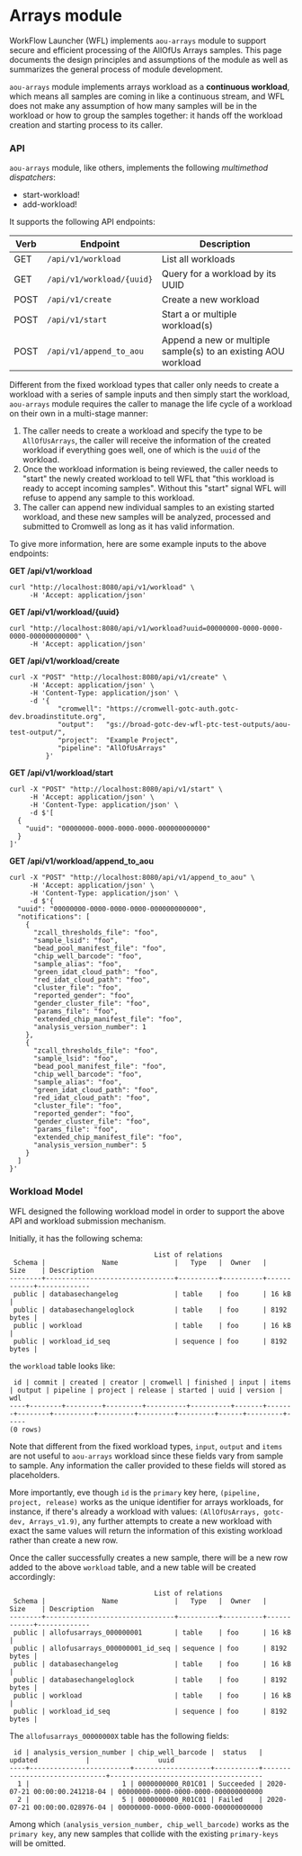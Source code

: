 # Arrays module

WorkFlow Launcher (WFL) implements `aou-arrays` module to
support secure and efficient processing of the AllOfUs Arrays
samples. This page documents the design principles and assumptions
of the module as well as summarizes the general process of module
development.

`aou-arrays` module implements arrays workload as a **continuous workload**, which
means all samples are coming in like a continuous stream, and WFL does not make
any assumption of how many samples will be in the workload or how to group the
samples together: it hands off the workload creation and starting process to its
caller.

### API

`aou-arrays` module, like others, implements the following _multimethod dispatchers_:

- start-workload!
- add-workload!

It supports the following API endpoints:

| Verb   | Endpoint                       | Description                                                    |
|--------|--------------------------------|----------------------------------------------------------------|
| GET    | `/api/v1/workload`             | List all workloads                                             |
| GET    | `/api/v1/workload/{uuid}`      | Query for a workload by its UUID                               |
| POST   | `/api/v1/create`               | Create a new workload                                          |
| POST   | `/api/v1/start`                | Start a or multiple workload(s)                                |
| POST   | `/api/v1/append_to_aou`        | Append a new or multiple sample(s) to an existing AOU workload |

Different from the fixed workload types that caller only needs to create a workload with a series of sample inputs and
then simply start the workload, `aou-arrays` module requires the caller to manage the life cycle of a workload on their
own in a multi-stage manner:

1. The caller needs to create a workload and specify the type to be `AllOfUsArrays`, the caller will receive the
information of the created workload if everything goes well, one of which is the `uuid` of the workload.
2. Once the workload information is being reviewed, the caller needs to "start" the newly created workload to
tell WFL that "this workload is ready to accept incoming samples". Without this "start" signal WFL will
refuse to append any sample to this workload.
3. The caller can append new individual samples to an existing started workload, and these new samples will be
analyzed, processed and submitted to Cromwell as long as it has valid information.

To give more information, here are some example inputs to the above endpoints:

**GET /api/v1/workload**

```shell
curl "http://localhost:8080/api/v1/workload" \
     -H 'Accept: application/json'
```

**GET /api/v1/workload/{uuid}**

```shell
curl "http://localhost:8080/api/v1/workload?uuid=00000000-0000-0000-0000-000000000000" \
     -H 'Accept: application/json'
```

**GET /api/v1/workload/create**

```shell
curl -X "POST" "http://localhost:8080/api/v1/create" \
     -H 'Accept: application/json' \
     -H 'Content-Type: application/json' \
     -d '{
            "cromwell": "https://cromwell-gotc-auth.gotc-dev.broadinstitute.org",
            "output":   "gs://broad-gotc-dev-wfl-ptc-test-outputs/aou-test-output/",
            "project":  "Example Project",
            "pipeline": "AllOfUsArrays"
         }'
```

**GET /api/v1/workload/start**

```shell
curl -X "POST" "http://localhost:8080/api/v1/start" \
     -H 'Accept: application/json' \
     -H 'Content-Type: application/json' \
     -d $'[
  {
    "uuid": "00000000-0000-0000-0000-000000000000"
  }
]'
```

**GET /api/v1/workload/append_to_aou**

```shell
curl -X "POST" "http://localhost:8080/api/v1/append_to_aou" \
     -H 'Accept: application/json' \
     -H 'Content-Type: application/json' \
     -d $'{
  "uuid": "00000000-0000-0000-0000-000000000000",
  "notifications": [
    {
      "zcall_thresholds_file": "foo",
      "sample_lsid": "foo",
      "bead_pool_manifest_file": "foo",
      "chip_well_barcode": "foo",
      "sample_alias": "foo",
      "green_idat_cloud_path": "foo",
      "red_idat_cloud_path": "foo",
      "cluster_file": "foo",
      "reported_gender": "foo",
      "gender_cluster_file": "foo",
      "params_file": "foo",
      "extended_chip_manifest_file": "foo",
      "analysis_version_number": 1
    },
    {
      "zcall_thresholds_file": "foo",
      "sample_lsid": "foo",
      "bead_pool_manifest_file": "foo",
      "chip_well_barcode": "foo",
      "sample_alias": "foo",
      "green_idat_cloud_path": "foo",
      "red_idat_cloud_path": "foo",
      "cluster_file": "foo",
      "reported_gender": "foo",
      "gender_cluster_file": "foo",
      "params_file": "foo",
      "extended_chip_manifest_file": "foo",
      "analysis_version_number": 5
    }
  ]
}'
```

### Workload Model

WFL designed the following workload model in order to support the above API and workload submission mechanism.

Initially, it has the following schema:

```
                                    List of relations
 Schema |              Name              |   Type   |  Owner   |    Size    | Description
--------+--------------------------------+----------+----------+------------+-------------
 public | databasechangelog              | table    | foo      | 16 kB      |
 public | databasechangeloglock          | table    | foo      | 8192 bytes |
 public | workload                       | table    | foo      | 16 kB      |
 public | workload_id_seq                | sequence | foo      | 8192 bytes |
```

the `workload` table looks like:

```
 id | commit | created | creator | cromwell | finished | input | items | output | pipeline | project | release | started | uuid | version | wdl
----+--------+---------+---------+----------+----------+-------+-------+--------+----------+---------+---------+---------+------+---------+-----
(0 rows)
```

Note that different from the fixed workload types, `input`, `output` and `items` are not useful to `aou-arrays` workload
since these fields vary from sample to sample. Any information the caller provided to these fields will stored as
placeholders.

More importantly, eve though `id` is the `primary` key here, `(pipeline, project, release)` works as the
unique identifier for arrays workloads, for instance, if there's already a workload with values:
`(AllOfUsArrays, gotc-dev, Arrays_v1.9)`, any further attempts to create a new workload with exact the same values
will return the information of this existing workload rather than create a new row.

Once the caller successfully creates a new sample, there will be a new row added to the above `workload` table, and a
new table will be created accordingly:

```
                                    List of relations
 Schema |              Name              |   Type   |  Owner   |    Size    | Description
--------+--------------------------------+----------+----------+------------+-------------
 public | allofusarrays_000000001        | table    | foo      | 16 kB      |
 public | allofusarrays_000000001_id_seq | sequence | foo      | 8192 bytes |
 public | databasechangelog              | table    | foo      | 16 kB      |
 public | databasechangeloglock          | table    | foo      | 8192 bytes |
 public | workload                       | table    | foo      | 16 kB      |
 public | workload_id_seq                | sequence | foo      | 8192 bytes |
```

The `allofusarrays_00000000X` table has the following fields:

```
 id | analysis_version_number | chip_well_barcode |  status   |            updated            |                 uuid
----+-------------------------+-------------------+-----------+-------------------------------+--------------------------------------
  1 |                       1 | 0000000000_R01C01 | Succeeded | 2020-07-21 00:00:00.241218-04 | 00000000-0000-0000-0000-000000000000
  2 |                       5 | 0000000000_R01C01 | Failed    | 2020-07-21 00:00:00.028976-04 | 00000000-0000-0000-0000-000000000000
```
Among which `(analysis_version_number, chip_well_barcode)` works as the `primary key`, any new samples that collide
with the existing `primary-keys` will be omitted.
